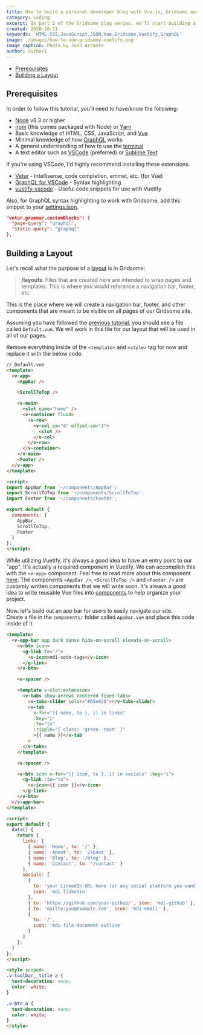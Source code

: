 ```yaml
---
title: How to build a personal developer blog with Vue.js, Gridsome and Vuetify (Part 2)
category: Coding
excerpt: In part 2 of the Gridsome blog series, we'll start building a layout and pages!
created: 2020-10-11
keywords: 'HTML,CSS,JavaScript,JSON,Vue,Gridsome,Vuetify,GraphQL'
image: ./images/how-to-vue-gridsome-vuetify.png
image_caption: Photo by Josh Arrants
author: author1
---
```


- [Prerequisites](#prerequisites)
- [Building a Layout](#building-a-layout)

## Prerequisites

In order to follow this tutorial, you'll need to have/know the following:

- [Node](https://nodejs.org/en/download/) v8.3 or higher
- [npm](https://www.npmjs.com/) (this comes packaged with Node) or [Yarn](https://yarnpkg.com/)
- Basic knowledge of HTML, CSS, JavaScript, and [Vue](https://vuejs.org/v2/guide/)
- Minimal knowledge of how [GraphQL](https://www.graphql.com/) works
- A general understanding of how to use the [terminal](https://www.linode.com/docs/tools-reference/tools/using-the-terminal/)
- A text editor such as [VSCode](https://code.visualstudio.com/) (preferred) or [Sublime Text](https://www.sublimetext.com/3)

If you're using VSCode, I'd highly recommend installing these extensions.

- [Vetur](https://marketplace.visualstudio.com/items?itemName=octref.vetur) - Intellisense, code completion, emmet, etc. (for Vue)
- [GraphQL for VSCode](https://marketplace.visualstudio.com/items?itemName=kumar-harsh.graphql-for-vscode) - Syntax highlighting
- [vuetify-vscode](https://marketplace.visualstudio.com/items?itemName=vuetifyjs.vuetify-vscode) - Useful code snippets for use with Vuetify

Also, for GraphQL syntax highlighting to work with Gridsome, add this snippet to your [settings.json](https://code.visualstudio.com/docs/getstarted/settings).

```json
"vetur.grammar.customBlocks": {
  "page-query": "graphql",
  "static-query": "graphql"
},
```

## Building a Layout

Let's recall what the purpose of a [layout](https://gridsome.org/docs/layouts/#layouts) is in Gridsome:

> **/layouts**: Files that are created here are intended to wrap pages and templates. This is where you would reference a navigation bar, footer, etc.

This is the place where we will create a navigation bar, footer, and other components that are meant to be visible on all pages of our Gridsome site.

Assuming you have followed the [previous tutorial](/blog/how-to-build-a-personal-developer-blog-with-vue-js-gridsome-and-vuetify-part-1), you should see a file called `Default.vue`. We will work in this file for our layout that will be used in all of our pages.

Remove everything inside of the `<template>` and `<style>` tag for now and replace it with the below code. 

```html
// Default.vue
<template>
  <v-app>
    <AppBar />

    <ScrollToTop />

    <v-main>
      <slot name="home" />
      <v-container fluid>
        <v-row>
          <v-col sm="6" offset-sm="3">
            <slot />
          </v-col>
        </v-row>
      </v-container>
    </v-main>
    <Footer />
  </v-app>
</template>

<script>
import AppBar from '~/components/AppBar';
import ScrollToTop from '~/components/ScrollToTop';
import Footer from '~/components/Footer';

export default {
  components: {
    AppBar,
    ScrollToTop,
    Footer
  }
};
</script>
```

While utilizing Vuetify, it's always a good idea to have an entry point to our "app". It's actually a required component in Vuetify. We can accomplish this with the `<v-app>` component. Feel free to read more about this component [here](https://vuetifyjs.com/en/components/application/#application). The components `<AppBar />`, `<ScrollToTop />` and `<Footer />` are customly written components that we will write soon. It's always a good idea to write reusable Vue files into [components](https://gridsome.org/docs/components/#import-to-other-pages-or-components) to help organize your project.

Now, let's build out an app bar for users to easily navigate our site.  
Create a file in the `components/` folder called `AppBar.vue` and place this code inside of it.

```html
<template>
  <v-app-bar app dark dense hide-on-scroll elevate-on-scroll>
    <v-btn icon>
      <g-link to="/">
        <v-icon>mdi-code-tags</v-icon>
      </g-link>
    </v-btn>

    <v-spacer />

    <template v-slot:extension>
      <v-tabs show-arrows centered fixed-tabs>
        <v-tabs-slider color="#65e620"></v-tabs-slider>
        <v-tab
          v-for="({ name, to }, i) in links"
          :key="i"
          :to="to"
          :ripple="{ class: 'green--text' }"
          >{{ name }}</v-tab
        >
      </v-tabs>
    </template>

    <v-spacer />

    <v-btn icon v-for="({ icon, to }, i) in socials" :key="i">
      <g-link :to="to">
        <v-icon>{{ icon }}</v-icon>
      </g-link>
    </v-btn>
  </v-app-bar>
</template>

<script>
export default {
  data() {
    return {
      links: [
        { name: 'Home', to: '/' },
        { name: 'About', to: '/about' },
        { name: 'Blog', to: '/blog' },
        { name: 'Contact', to: '/contact' }
      ],
      socials: [
        {
          to: 'your LinkedIn URL here (or any social platform you want)',
          icon: 'mdi-linkedin'
        },
        { to: 'https://github.com/your-github/', icon: 'mdi-github' },
        { to: 'mailto:you@example.com', icon: 'mdi-email' },
        {
          to: '/',
          icon: 'mdi-file-document-outline'
        }
      ]
    };
  }
};
</script>

<style scoped>
.v-toolbar__title a {
  text-decoration: none;
  color: white;
}

.v-btn a {
  text-decoration: none;
  color: white;
}
</style>
```